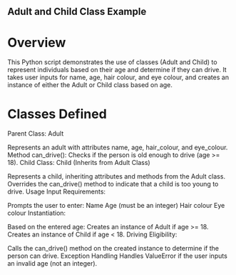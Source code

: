 ## Adult and Child Class Example
# Overview
This Python script demonstrates the use of classes (Adult and Child) to represent individuals based on their age and determine if they can drive. It takes user inputs for name, age, hair colour, and eye colour, and creates an instance of either the Adult or Child class based on age.

# Classes Defined
Parent Class: Adult

Represents an adult with attributes name, age, hair_colour, and eye_colour.
Method can_drive(): Checks if the person is old enough to drive (age >= 18).
Child Class: Child (Inherits from Adult Class)

Represents a child, inheriting attributes and methods from the Adult class.
Overrides the can_drive() method to indicate that a child is too young to drive.
Usage
Input Requirements:

Prompts the user to enter:
Name
Age (must be an integer)
Hair colour
Eye colour
Instantiation:

Based on the entered age:
Creates an instance of Adult if age >= 18.
Creates an instance of Child if age < 18.
Driving Eligibility:

Calls the can_drive() method on the created instance to determine if the person can drive.
Exception Handling
Handles ValueError if the user inputs an invalid age (not an integer).
